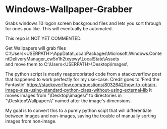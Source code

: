 # Windows-Wallpaper-Grabber
Grabs windows 10 logon screen background files and lets you sort through for ones you like. This will eventually be automated.

This repo is NOT YET COMMENTED.

Get Wallpapers will grab files
C:\Users\<USERPATH>\AppData\Local\Packages\Microsoft.Windows.ContentDeliveryManager_cw5n1h2txyewy\LocalState\Assets\
and move them to 
C:\Users\<USERPATH>\Desktop\images\

The python script is mostly reappropriated code from a stackoverflow post that happened to work perfectly for my use-case.
Credit goes to 'Fred the Fantastic'
https://stackoverflow.com/questions/8032642/how-to-obtain-image-size-using-standard-python-class-without-using-external-lib
It moves images from "\Desktop\\images\\" to directories in "\Desktop\\Wallpapers\\" named after the image's dimensions.


My goal is to convert this to a purely python scipt that will differentiate between images and non-images, saving the trouble
of manually sorting images from non-image.
